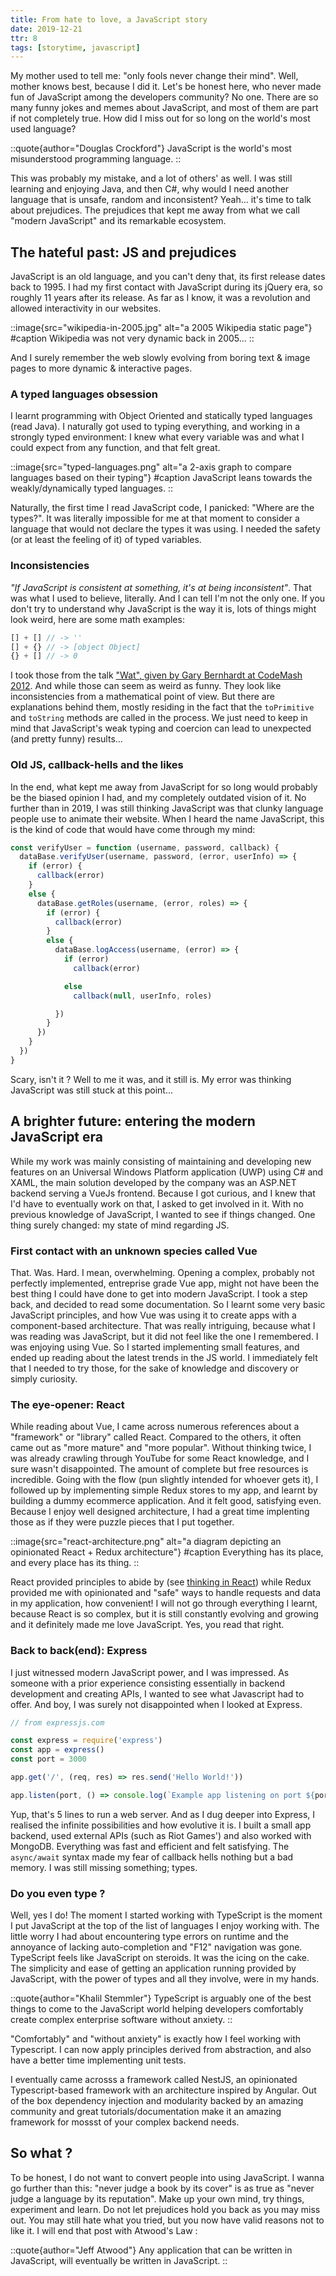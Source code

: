 ```yaml
---
title: From hate to love, a JavaScript story
date: 2019-12-21
ttr: 8
tags: [storytime, javascript]
---
```


My mother used to tell me: "only fools never change their mind". Well, mother knows best, because I did it. Let's be honest here, who never made fun of JavaScript among the developers community? No one. There are so many funny jokes and memes about JavaScript, and most of them are part if not completely true. How did I miss out for so long on the world's most used language?

::quote{author="Douglas Crockford"}
JavaScript is the world's most misunderstood programming language.
::

This was probably my mistake, and a lot of others' as well. I was still learning and enjoying Java, and then C#, why would I need another language that is unsafe, random and inconsistent? Yeah... it's time to talk about prejudices. The prejudices that kept me away from what we call "modern JavaScript" and its remarkable ecosystem.

## The hateful past: JS and prejudices

JavaScript is an old language, and you can't deny that, its first release dates back to 1995. I had my first contact with JavaScript during its jQuery era, so roughly 11 years after its release. As far as I know, it was a revolution and allowed interactivity in our websites.

::image{src="wikipedia-in-2005.jpg" alt="a 2005 Wikipedia static page"}
#caption
Wikipedia was not very dynamic back in 2005...
::

And I surely remember the web slowly evolving from boring text & image pages to more dynamic & interactive pages.

### A typed languages obsession

I learnt programming with Object Oriented and statically typed languages (read Java). I naturally got used to typing everything, and working in a strongly typed environment: I knew what every variable was and what I could expect from any function, and that felt great.

::image{src="typed-languages.png" alt="a 2-axis graph to compare languages based on their typing"}
#caption
JavaScript leans towards the weakly/dynamically typed languages.
::


Naturally, the first time I read JavaScript code, I panicked: "Where are the types?". It was literally impossible for me at that moment to consider a language that would not declare the types it was using. I needed the safety (or at least the feeling of it) of typed variables.

### Inconsistencies

_"If JavaScript is consistent at something, it's at being inconsistent"_. That was what I used to believe, literally. And I can tell I'm not the only one. If you don't try to understand why JavaScript is the way it is, lots of things might look weird, here are some math examples:

```js
[] + [] // -> ''
[] + {} // -> [object Object]
{} + [] // -> 0
```

I took those from the talk ["Wat", given by Gary Bernhardt at CodeMash 2012](https://www.destroyallsoftware.com/talks/wat). And while those can seem as weird as funny. They look like inconsistencies from a mathematical point of view. But there are explanations behind them, mostly residing in the fact that the `toPrimitive` and `toString` methods are called in the process. We just need to keep in mind that JavaScript's weak typing and coercion can lead to unexpected (and pretty funny) results...

### Old JS, callback-hells and the likes

In the end, what kept me away from JavaScript for so long would probably be the biased opinion I had, and my completely outdated vision of it. No further than in 2019, I was still thinking JavaScript was that clunky language people use to animate their website. When I heard the name JavaScript, this is the kind of code that would have come through my mind:

```js title=scary-callbacks.js
const verifyUser = function (username, password, callback) {
  dataBase.verifyUser(username, password, (error, userInfo) => {
    if (error) {
      callback(error)
    }
    else {
      dataBase.getRoles(username, (error, roles) => {
        if (error) {
          callback(error)
        }
        else {
          dataBase.logAccess(username, (error) => {
            if (error)
              callback(error)

            else
              callback(null, userInfo, roles)

          })
        }
      })
    }
  })
}
```

Scary, isn't it ? Well to me it was, and it still is. My error was thinking JavaScript was still stuck at this point...

## A brighter future: entering the modern JavaScript era

While my work was mainly consisting of maintaining and developing new features on an Universal Windows Platform application (UWP) using C# and XAML, the main solution developed by the company was an ASP.NET backend serving a VueJs frontend. Because I got curious, and I knew that I'd have to eventually work on that, I asked to get involved in it. With no previous knowledge of JavaScript, I wanted to see if things changed. One thing surely changed: my state of mind regarding JS.

### First contact with an unknown species called Vue

That. Was. Hard. I mean, overwhelming. Opening a complex, probably not perfectly implemented, entreprise grade Vue app, might not have been the best thing I could have done to get into modern JavaScript. I took a step back, and decided to read some documentation. So I learnt some very basic JavaScript principles, and how Vue was using it to create apps with a component-based architecture. That was really intriguing, because what I was reading was JavaScript, but it did not feel like the one I remembered. I was enjoying using Vue. So I started implementing small features, and ended up reading about the latest trends in the JS world. I immediately felt that I needed to try those, for the sake of knowledge and discovery or simply curiosity.

### The eye-opener: React

While reading about Vue, I came across numerous references about a "framework" or "library" called React. Compared to the others, it often came out as "more mature" and "more popular". Without thinking twice, I was already crawling through YouTube for some React knowledge, and I sure wasn't disappointed. The amount of complete but free resources is incredible. Going with the flow (pun slightly intended for whoever gets it), I followed up by implementing simple Redux stores to my app, and learnt by building a dummy ecommerce application. And it felt good, satisfying even. Because I enjoy well designed architecture, I had a great time implenting those as if they were puzzle pieces that I put together.

::image{src="react-architecture.png" alt="a diagram depicting an opinionated React + Redux architecture"}
#caption
Everything has its place, and every place has its thing.
::


React provided principles to abide by (see [thinking in React](https://reactjs.org/docs/thinking-in-react.html)) while Redux provided me with opinionated and "safe" ways to handle requests and data in my application, how convenient! I will not go through everything I learnt, because React is so complex, but it is still constantly evolving and growing and it definitely made me love JavaScript. Yes, you read that right.

### Back to back(end): Express

I just witnessed modern JavaScript power, and I was impressed. As someone with a prior experience consisting essentially in backend development and creating APIs, I wanted to see what Javascript had to offer. And boy, I was surely not disappointed when I looked at Express.

```js title=express-server.js
// from expressjs.com

const express = require('express')
const app = express()
const port = 3000

app.get('/', (req, res) => res.send('Hello World!'))

app.listen(port, () => console.log(`Example app listening on port ${port}!`))
```

Yup, that's 5 lines to run a web server. And as I dug deeper into Express, I realised the infinite possibilities and how evolutive it is. I built a small app backend, used external APIs (such as Riot Games') and also worked with MongoDB. Everything was fast and efficient and felt satisfying. The `async/await` syntax made my fear of callback hells nothing but a bad memory. I was still missing something; types.

### Do you even type ?

Well, yes I do! The moment I started working with TypeScript is the moment I put JavaScript at the top of the list of languages I enjoy working with. The little worry I had about encountering type errors on runtime and the annoyance of lacking auto-completion and "F12" navigation was gone. TypeScript feels like JavaScript on steroids. It was the icing on the cake. The simplicity and ease of getting an application running provided by JavaScript, with the power of types and all they involve, were in my hands.

::quote{author="Khalil Stemmler"}
TypeScript is arguably one of the best things to come to the JavaScript world helping developers comfortably create complex enterprise software without anxiety.
::

"Comfortably" and "without anxiety" is exactly how I feel working with Typescript. I can now apply principles derived from abstraction, and also have a better time implementing unit tests.

I eventually came acrosss a framework called NestJS, an opinionated Typescript-based framework with an architecture inspired by Angular. Out of the box dependency injection and modularity backed by an amazing community and great tutorials/documentation make it an amazing framework for mossst of your complex backend needs.

## So what ?

To be honest, I do not want to convert people into using JavaScript. I wanna go further than this: "never judge a book by its cover" is as true as "never judge a language by its reputation". Make up your own mind, try things, experiment and learn. Do not let prejudices hold you back as you may miss out. You may still hate what you tried, but you now have valid reasons not to like it. I will end that post with Atwood's Law :

::quote{author="Jeff Atwood"}
Any application that can be written in JavaScript, will eventually be written in JavaScript.
::

